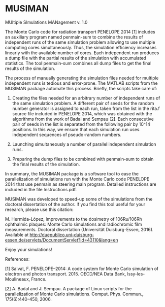# MUSIMAN
MUltiple SImulations MANagement v. 1.0

The Monte Carlo code for radiation transport PENELOPE 2014 [1] includes an auxiliary program named penmain-sum to combine the results of independent runs of the same simulation problem allowing to use multiple computing cores simultaneously. Thus, the simulation efficiency increases linearly with the available number of cores. Each independent run produces a dump file with the partial results of the simulation with accumulated statistics. The tool penmain-sum combines all dump files to get the final results of the simulation.

The process of manually generating the simulation files needed for multiple independent runs is tedious and error-prone. The MATLAB scripts from the MUSIMAN package automate this process. Briefly, the scripts take care of:

1. Creating the files needed for an arbitrary number of independent runs of the same simulation problem. A different pair of seeds for the random number generator is assigned to each run, taken from the list in the rita.f source file included in PENELOPE 2014, which was obtained with the algorithms from the work of Badal and Sempau [2]. Each consecutive pair of seeds in the list is separated from the following pair by 10^14 positions. In this way, we ensure that each simulation run uses independent sequences of pseudo-random numbers.

2. Launching simultaneously a number of parallel independent simulation runs.

3. Preparing the dump files to be combined with penmain-sum to obtain the final results of the simulation.

In summary, the MUSIMAN package is a software tool to ease the parallelization of simulations run with the Monte Carlo code PENELOPE 2014 that use penmain as steering main program. Detailed instructions are included in the file Instructions.pdf.

MUSIMAN was developed to speed-up some of the simulations from the doctoral dissertation of the author. If you find this tool useful for your research, please use this citation:

M. Hermida-López, Improvements to the dosimetry of 106Ru/106Rh ophthalmic plaques: Monte Carlo simulations and radiochromic film measurements. Doctoral dissertation (Universität Duisburg-Essen, 2016). Available at http://duepublico.uni-duisburg-essen.de/servlets/DocumentServlet?id=43110&lang=en


Enjoy your simulations!



References:

[1] Salvat, F. PENELOPE–2014: A code system for Monte Carlo simulation of electron and photon transport. 2015. OECD/NEA Data Bank, Issy-les-Moulineaux, France.

[2] A. Badal and J. Sempau. A package of Linux scripts for the parallelization of Monte Carlo simulations. Comput. Phys. Commun., 175(6):440–450, 2006.
